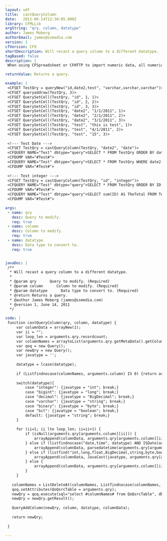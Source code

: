 ```yaml
---
layout: udf
title:  castQueryColumn
date:   2011-06-14T12:30:05.000Z
library: CFMLLib
argString: "qry, column, datatype"
author: James Moberg
authorEmail: james@ssmedia.com
version: 1
cfVersion: CF9
shortDescription: Will recast a query column to a different datatype.
tagBased: false
description: |
 When using CFSpreadsheet or CFHTTP to import numeric data, all numeric and data values are imported as &quot;VarChar&quot;.  This script will change the datatype of the query so that you can perform Query-of-Query transactions on properly typed datatypes.

returnValue: Returns a query.

example: |
 <CFSET TestQry = queryNew("id,date2,test", "varchar,varchar,varchar")>
 <CFSET queryaddrow(TestQry, 3)>
 <CFSET QuerySetCell(TestQry, "id", 1, 1)>
 <CFSET QuerySetCell(TestQry, "id", 2, 2)>
 <CFSET QuerySetCell(TestQry, "id", 3, 3)>
 <CFSET QuerySetCell(TestQry, "date2", "1/1/2011", 1)>
 <CFSET QuerySetCell(TestQry, "date2", "2/1/2011", 2)>
 <CFSET QuerySetCell(TestQry, "date2", "3/1/2011", 3)>
 <CFSET QuerySetCell(TestQry, "test", "this is test", 1)>
 <CFSET QuerySetCell(TestQry, "test", "4/1/2011", 2)>
 <CFSET QuerySetCell(TestQry, "test", "15", 3)>
 
 <!--- Test Date --->
 <CFSET TestQry = castQueryColumn(TestQry, "date2", "date")>
 <CFQUERY NAME="Test" dbtype="query">SELECT * FROM TestQry ORDER BY date2 DESC</CFQUERY>
 <CFDUMP VAR="#Test#">
 <CFQUERY NAME="Test" dbtype="query">SELECT * FROM TestQry WHERE date2 < <cfqueryparam value="1/15/2011" cfsqltype="CF_SQL_DATE"></CFQUERY>
 <CFDUMP VAR="#Test#">
 
 <!--- Test integer --->
 <CFSET TestQry = castQueryColumn(TestQry, "id", "integer")>
 <CFQUERY NAME="Test" dbtype="query">SELECT * FROM TestQry ORDER BY ID DESC</CFQUERY>
 <CFDUMP VAR="#Test#">
 <CFQUERY NAME="Test" dbtype="query">SELECT sum(ID) AS TheTotal FROM TestQry</CFQUERY>
 <CFDUMP VAR="#Test#">

args:
 - name: qry
   desc: Query to modify.
   req: true
 - name: column
   desc: Column to modify.
   req: true
 - name: datatype
   desc: Data type to convert to.
   req: true


javaDoc: |
 /**
  * Will recast a query column to a different datatype.
  * 
  * @param qry      Query to modify. (Required)
  * @param column      Column to modify. (Required)
  * @param datatype      Data type to convert to. (Required)
  * @return Returns a query. 
  * @author James Moberg (james@ssmedia.com) 
  * @version 1, June 14, 2011 
  */

code: |
 function castQueryColumn(qry, column, datatype) {
     var columnData = arrayNew(1);
     var ii = "";
     var loop_len = arguments.qry.recordcount;
     var columnNames = arraytoList(arguments.qry.getMetaData().getColumnLabels());
     var qoq = new Query();
     var newQry = new Query();
     var javatype = '';
     
     datatype = lcase(datatype);
 
     if (Listfindnocase(columnNames, arguments.column) IS 0) {return arguments.qry;}
 
     switch(datatype){
         case "integer": {javatype = "int"; break;}
         case "bigint": {javatype = "long"; break;}
         case "decimal": {javatype = "BigDecimal"; break;}
         case "varchar": {javatype = "string"; break;}
         case "binary": {javatype = "byte"; break;}
         case "bit": {javatype = "boolean"; break;}
         default: {javatype = "string"; break;}
     }
 
     for (ii=1; ii lte loop_len; ii=ii+1) {
         if (isNull(arguments.qry[arguments.column][ii])) {
             arrayAppend(columnData, arguments.qry[arguments.column][ii]);
         } else if (listfindnocase("date,time", datatype) AND ISDate(arguments.qry[arguments.column][ii])) {    
             arrayAppend(columnData, parsedatetime(arguments.qry[arguments.column][ii]));    
         } else if (listfind("int,long,float,BigDecimal,string,byte,boolean", javatype)){
             arrayAppend(columnData, JavaCast(javatype, arguments.qry[arguments.column][ii]));    
         } else {
             arrayAppend(columnData, arguments.qry[arguments.column][ii]);    
         }
     }
 
   columnNames = ListDeleteAt(columnNames, Listfindnocase(columnNames, column));
   qoq.setAttributes(QoQsrcTable = arguments.qry);
   newQry = qoq.execute(sql="select #columnNames# from QoQsrcTable", dbtype="query");
   newQry = newQry.getResult();
 
   QueryAddColumn(newQry, column, datatype, columnData);
 
   return newQry;
 
 }

---
```


